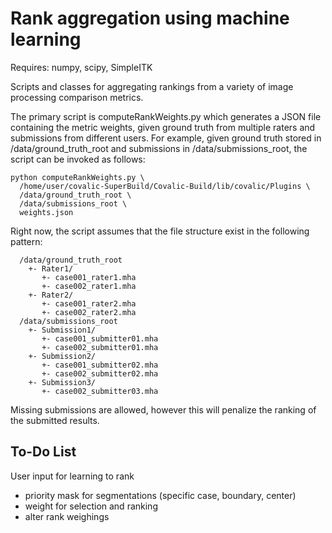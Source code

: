 
Rank aggregation using machine learning
===

Requires: numpy, scipy, SimpleITK

Scripts and classes for aggregating rankings from a variety of image processing
comparison metrics.

The primary script is computeRankWeights.py which generates a JSON file
containing the metric weights, given ground truth from multiple raters and 
submissions from different users. For example, given ground truth stored
in /data/ground_truth_root and submissions in /data/submissions_root, the
script can be invoked as follows:
```
python computeRankWeights.py \
  /home/user/covalic-SuperBuild/Covalic-Build/lib/covalic/Plugins \
  /data/ground_truth_root \
  /data/submissions_root \
  weights.json
```

Right now, the script assumes that the file structure exist in the following
pattern:
```
  /data/ground_truth_root
    +- Rater1/
       +- case001_rater1.mha
       +- case002_rater1.mha
    +- Rater2/
       +- case001_rater2.mha
       +- case002_rater2.mha
  /data/submissions_root
    +- Submission1/
       +- case001_submitter01.mha
       +- case002_submitter01.mha
    +- Submission2/
       +- case001_submitter02.mha
       +- case002_submitter02.mha
    +- Submission3/
       +- case002_submitter03.mha
```
Missing submissions are allowed, however this will penalize the ranking of
the submitted results.

To-Do List
---

User input for learning to rank
- priority mask for segmentations (specific case, boundary, center)
- weight for selection and ranking
- alter rank weighings
